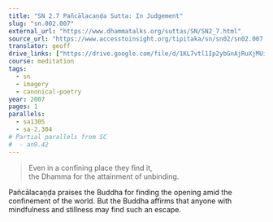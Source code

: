 ```yaml
---
title: "SN 2.7 Pañcālacaṇḍa Sutta: In Judgement"
slug: "sn.002.007"
external_url: "https://www.dhammatalks.org/suttas/SN/SN2_7.html"
source_url: "https://www.accesstoinsight.org/tipitaka/sn/sn02/sn02.007.than.html"
translator: geoff
drive_links: ["https://drive.google.com/file/d/1KL7vtl1Ip2ybGnAjRuXjMUiE9n75kUgR/view?usp=drivesdk"]
course: meditation
tags:
  - sn
  - imagery
  - canonical-poetry
year: 2007
pages: 1
parallels:
  - sa1305
  - sa-2.304
# Partial parallels from SC
#  - an9.42
---
```


> Even in a confining place they find it,  
the Dhamma for the attainment of unbinding.

Pañcālacaṇḍa praises the Buddha for finding the opening amid the confinement of the world. But the Buddha affirms that anyone with mindfulness and stillness may find such an escape.

